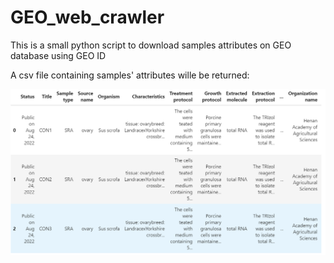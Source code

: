 # GEO_web_crawler

This is a small python script to download samples attributes on GEO database using GEO ID

A csv file containing samples' attributes wille be returned:

![alt text](csv.png)
